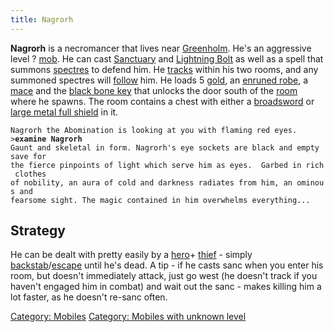 ```yaml
---
title: Nagrorh
---
```


**Nagrorh** is a necromancer that lives near
[Greenholm](Greenholm "wikilink"). He's an aggressive level ?
[mob](mob "wikilink"). He can cast [Sanctuary](Sanctuary "wikilink") and
[Lightning Bolt](Lightning_Bolt "wikilink") as well as a spell that
summons [spectres](spectre "wikilink") to defend him. He
[tracks](track "wikilink") within his two rooms, and any summoned
spectres will [follow](follow "wikilink") him. He loads 5
[gold](gold "wikilink"), an [enruned robe](enruned_robe "wikilink"), a
[mace](mace "wikilink") and the [black bone
key](black_bone_key "wikilink") that unlocks the door south of the
[room](room "wikilink") where he spawns. The room contains a chest with
either a [broadsword](broadsword "wikilink") or [large metal full
shield](large_metal_full_shield "wikilink") in it.

`Nagrorh the Abomination is looking at you with flaming red eyes.`
`>`**`examine Nagrorh`**
`Gaunt and skeletal in form. Nagrorh's eye sockets are black and empty save for`
`the fierce pinpoints of light which serve him as eyes.  Garbed in rich clothes`
`of nobility, an aura of cold and darkness radiates from him, an ominous and`
`fearsome sight. The magic contained in him overwhelms everything...`

## Strategy

He can be dealt with pretty easily by a [hero](hero "wikilink")+
[thief](thief "wikilink") - simply
[backstab](backstab "wikilink")/[escape](escape "wikilink") until he's
dead. A tip - if he casts sanc when you enter his room, but doesn't
immediately attack, just go west (he doesn't track if you haven't
engaged him in combat) and wait out the sanc - makes killing him a lot
faster, as he doesn't re-sanc often.

[Category: Mobiles](Category:_Mobiles "wikilink") [Category: Mobiles
with unknown level](Category:_Mobiles_with_unknown_level "wikilink")